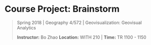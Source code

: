 # Course Project: Brainstorm

> Spring 2018 | Geography 4/572 | Geovisualization: Geovisual Analytics
>
> **Instructor:** Bo Zhao  **Location:** WITH 210 | **Time:** TR 1100 - 1150